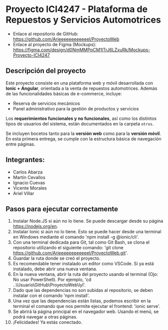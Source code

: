 # Proyecto ICI4247 - Plataforma de Repuestos y Servicios Automotrices

- Enlace al repositorio de GitHub: https://github.com/Arieeeeeeeeeeeel/ProyectoWeb
- Enlace al proyecto de Figma (Mockups): https://figma.com/design/d0NmMMPpCM1lTrJ6LZxuRk/Mockups-Proyecto-ICI4247

## Descripción del proyecto
Este proyecto consiste en una plataforma web y móvil desarrollada con **Ionic + Angular**, orientada a la venta de repuestos automotrices. Además de las funcionalidades básicas de e-commerce, incluye:

- Reserva de servicios mecánicos
- Panel administrativo para la gestión de productos y servicios

Los **requerimientos funcionales y no funcionales**, así como los distintos tipos de usuarios del sistema, están documentados en la carpeta `otros`.

Se incluyen bocetos tanto para la **versión web** como para la **versión móvil**. En esta primera entrega, se cumple con la estructura básica de navegación entre páginas.


## Integrantes:
- Carlos Abarza
- Martín Cevallos
- Ignacio Cuevas
- Vicente Morales
- Ariel Villar

## Pasos para ejecutar correctamente
1. Instalar Node.JS si aún no lo tiene. Se puede descargar desde su página https://nodejs.org/en.
2. Instalar Ionic si aún no lo tiene. Esto se puede hacer desde una terminal en Windows mediante el comando 'npm install -g @ionic/cli'.
3. Con una terminal dedicada para Git, tal como Git Bash, se clona el repositorio utilizando el siguiente comando: 'git clone https://github.com/Arieeeeeeeeeeeel/ProyectoWeb.git'.
4. Guardar la ruta donde se creó el proyecto.
5. Es recomendable tener instalado un editor como VSCode. Si ya está instalado, debe abrir una nueva ventana.
6. En la nueva ventana, abrir la ruta del proyecto usando el terminal <cmd> (Ojo: No usar PowerShell). Por ejemplo, 'cd ..\Usuario\GitHub\ProyectoWeb\lyl\'.
7. Dado que las dependencias no son subidas al repositorio, se deben instalar con el comando 'npm install'.
8. Una vez que las dependencias están listas, podemos escribir en la terminal el comando que nos permite ejecutar el frontend: 'ionic serve'.
9. Se abrirá la página principal en el navegador web. Usando el menú, se podrá navegar a otras páginas.
10. ¡Felicidades! Ya estás conectado.